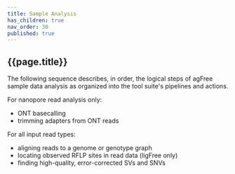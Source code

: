 ```yaml
---
title: Sample Analysis
has_children: true
nav_order: 30
published: true
---
```


## {{page.title}}

The following sequence describes, in order, the logical steps of agFree sample 
data analysis as organized into the tool suite's pipelines and actions.

For nanopore read analysis only:
- ONT basecalling
- trimming adapters from ONT reads

For all input read types:
- aligning reads to a genome or genotype graph
- locating observed RFLP sites in read data (ligFree only)
- finding high-quality, error-corrected SVs and SNVs

